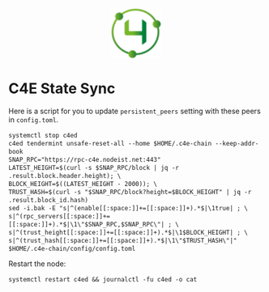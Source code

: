 <p align="center">
  <img height="100" height="auto" src="https://raw.githubusercontent.com/Nodeist/Kurulumlar/main/logos/c4e.png">
</p>


# C4E State Sync
Here is a script for you to update `persistent_peers` setting with these peers in `config.toml`.

```
systemctl stop c4ed
c4ed tendermint unsafe-reset-all --home $HOME/.c4e-chain --keep-addr-book
SNAP_RPC="https://rpc-c4e.nodeist.net:443"
LATEST_HEIGHT=$(curl -s $SNAP_RPC/block | jq -r .result.block.header.height); \
BLOCK_HEIGHT=$((LATEST_HEIGHT - 2000)); \
TRUST_HASH=$(curl -s "$SNAP_RPC/block?height=$BLOCK_HEIGHT" | jq -r .result.block_id.hash)
sed -i.bak -E "s|^(enable[[:space:]]+=[[:space:]]+).*$|\1true| ; \
s|^(rpc_servers[[:space:]]+=[[:space:]]+).*$|\1\"$SNAP_RPC,$SNAP_RPC\"| ; \
s|^(trust_height[[:space:]]+=[[:space:]]+).*$|\1$BLOCK_HEIGHT| ; \
s|^(trust_hash[[:space:]]+=[[:space:]]+).*$|\1\"$TRUST_HASH\"|" $HOME/.c4e-chain/config/config.toml
```

Restart the node:
```
systemctl restart c4ed && journalctl -fu c4ed -o cat
```
